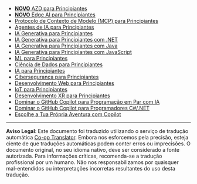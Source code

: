 <!--
CO_OP_TRANSLATOR_METADATA:
{
  "original_hash": "1ca17f25db3762aab74c3543070fcfc0",
  "translation_date": "2025-10-22T12:36:54+00:00",
  "source_file": "src/co_op_translator/templates/other_courses.md",
  "language_code": "pt"
}
-->
<!-- CO-OP TRANSLATOR OTHER COURSES START -->
- [**NOVO** AZD para Principiantes](https://github.com/microsoft/AZD-for-beginners?WT.mc_id=academic-105485-koreyst)
- [**NOVO** Edge AI para Principiantes](https://github.com/microsoft/edgeai-for-beginners?WT.mc_id=academic-105485-koreyst)
- [Protocolo de Contexto de Modelo (MCP) para Principiantes](https://github.com/microsoft/mcp-for-beginners?WT.mc_id=academic-105485-koreyst)
- [Agentes de IA para Principiantes](https://github.com/microsoft/ai-agents-for-beginners?WT.mc_id=academic-105485-koreyst)
- [IA Generativa para Principiantes](https://github.com/microsoft/generative-ai-for-beginners?WT.mc_id=academic-105485-koreyst)
- [IA Generativa para Principiantes com .NET](https://github.com/microsoft/Generative-AI-for-beginners-dotnet?WT.mc_id=academic-105485-koreyst)
- [IA Generativa para Principiantes com Java](https://github.com/microsoft/generative-ai-for-beginners-java?WT.mc_id=academic-105485-koreyst)
- [IA Generativa para Principiantes com JavaScript](https://github.com/microsoft/generative-ai-with-javascript?WT.mc_id=academic-105485-koreyst)
- [ML para Principiantes](https://akams/ml-beginners?WT.mc_id=academic-105485-koreyst)
- [Ciência de Dados para Principiantes](https://aka.ms/datascience-beginners?WT.mc_id=academic-105485-koreyst)
- [IA para Principiantes](https://aka.ms/ai-beginners?WT.mc_id=academic-105485-koreyst)
- [Cibersegurança para Principiantes](https://github.com/microsoft/Security-101?WT.mc_id=academic-96948-sayoung)
- [Desenvolvimento Web para Principiantes](https://aka.ms/webdev-beginners?WT.mc_id=academic-105485-koreyst)
- [IoT para Principiantes](https://aka.ms/iot-beginners?WT.mc_id=academic-105485-koreyst)
- [Desenvolvimento XR para Principiantes](https://github.com/microsoft/xr-development-for-beginners?WT.mc_id=academic-105485-koreyst)
- [Dominar o GitHub Copilot para Programação em Par com IA](https://aka.ms/GitHubCopilotAI?WT.mc_id=academic-105485-koreyst)
- [Dominar o GitHub Copilot para Programadores C#/.NET](https://github.com/microsoft/mastering-github-copilot-for-dotnet-csharp-developers?WT.mc_id=academic-105485-koreyst)
- [Escolhe a Tua Própria Aventura com Copilot](https://github.com/microsoft/CopilotAdventures?WT.mc_id=academic-105485-koreyst)
<!-- CO-OP TRANSLATOR OTHER COURSES END -->

---

**Aviso Legal**:
Este documento foi traduzido utilizando o serviço de tradução automática [Co-op Translator](https://github.com/Azure/co-op-translator). Embora nos esforcemos pela precisão, esteja ciente de que traduções automáticas podem conter erros ou imprecisões. O documento original, no seu idioma nativo, deve ser considerado a fonte autorizada. Para informações críticas, recomenda-se a tradução profissional por um humano. Não nos responsabilizamos por quaisquer mal-entendidos ou interpretações incorretas resultantes do uso desta tradução.